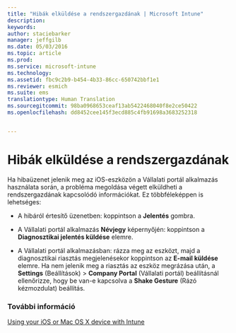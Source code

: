 ```yaml
---
title: "Hibák elküldése a rendszergazdának | Microsoft Intune"
description: 
keywords: 
author: staciebarker
manager: jeffgilb
ms.date: 05/03/2016
ms.topic: article
ms.prod: 
ms.service: microsoft-intune
ms.technology: 
ms.assetid: fbc9c2b9-b454-4b33-86cc-650742bbf1e1
ms.reviewer: esmich
ms.suite: ems
translationtype: Human Translation
ms.sourcegitcommit: 98ba0968653ceaf13ab5422468040f8e2ce50422
ms.openlocfilehash: dd8452cee145f3ecd885c4fb91698a3683252318


---
```



# Hibák elküldése a rendszergazdának

Ha hibaüzenet jelenik meg az iOS-eszközön a Vállalati portál alkalmazás használata során, a probléma megoldása végett elküldheti a rendszergazdának kapcsolódó információkat. Ez többféleképpen is lehetséges:

-   A hibáról értesítő üzenetben: koppintson a **Jelentés** gombra.

-   A Vállalati portál alkalmazás **Névjegy** képernyőjén: koppintson a **Diagnosztikai jelentés küldése** elemre.

-   A Vállalati portál alkalmazásban: rázza meg az eszközt, majd a diagnosztikai riasztás megjelenésekor koppintson az **E-mail küldése** elemre. Ha nem jelenik meg a riasztás az eszköz megrázása után, a **Settings** (Beállítások) &gt; **Company Portal** (Vállalati portál) beállításnál ellenőrizze, hogy be van-e kapcsolva a **Shake Gesture** (Rázó kézmozdulat) beállítás.

### További információ
[Using your iOS or Mac OS X device with Intune](using-your-ios-or-mac-os-x-device-with-intune.md)


<!--HONumber=Jun16_HO4-->


